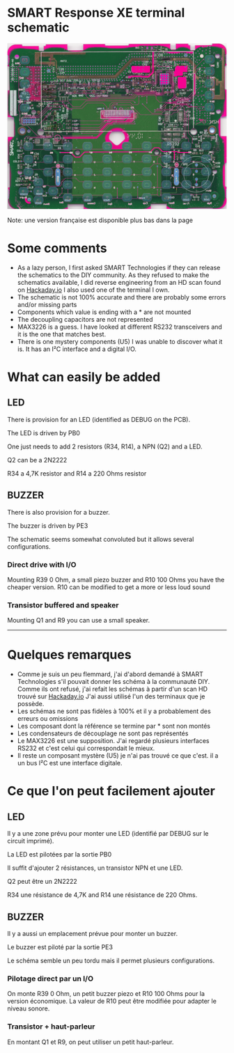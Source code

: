 # SMART Response XE terminal schematic

![Modified scan](photos/smart_response_xe_pcb_color.png)

Note: une version française est disponible plus bas dans la page

# Some comments
* As a lazy person, I first asked SMART Technologies if they can release the schematics to the DIY community. As they refused to make the schematics available, I did reverse engineering from an HD scan found on [Hackaday.io](https://hackaday.io/project/160664-smart-response-xe-reverse-engineering)
I also used one of the terminal I own.
* The schematic is not 100% accurate and there are probably some errors and/or missing parts
* Components which value is ending with a \* are not mounted
* The decoupling capacitors are not represented
* MAX3226 is a guess. I have looked at different RS232 transceivers and it is the one that matches best.
* There is one mystery components (U5) I was unable to discover what it is. It has an I²C interface and a digital I/O.

# What can easily be added
## LED
There is provision for an LED (identified as DEBUG on the PCB).

The LED is driven by PB0

One just needs to add 2 resistors (R34, R14), a NPN (Q2) and a LED.

Q2 can be a 2N2222

R34 a 4,7K resistor and R14 a 220 Ohms resistor

## BUZZER
There is also provision for a buzzer.

The buzzer is driven by PE3

The schematic seems somewhat convoluted but it allows several configurations.
### Direct drive with I/O
Mounting R39 0 Ohm, a small piezo buzzer and R10 100 Ohms you have the cheaper version. R10 can be modified to get a more or less loud sound 
### Transistor buffered and speaker
Mounting Q1 and R9 you can use a small speaker.

----

# Quelques remarques
* Comme je suis un peu flemmard, j\'ai d\'abord demandé à SMART Technologies s\'il pouvait donner les schéma à la communauté DIY. Comme ils ont refusé, j\'ai refait les schémas à partir d\'un scan HD trouvé sur [Hackaday.io](https://hackaday.io/project/160664-smart-response-xe-reverse-engineering)
J\'ai aussi utilisé l\'un des terminaux que je possède.
* Les schémas ne sont pas fidèles à 100% et il y a probablement des erreurs ou omissions
* Les composant dont la référence se termine par \* sont non montés
* Les condensateurs de découplage ne sont pas représentés
* Le MAX3226 est une supposition. J'ai regardé plusieurs interfaces RS232 et c'est celui qui correspondait le mieux.
* Il reste un composant mystère (U5) je n\'ai pas trouvé ce que c\'est. il a un bus I²C est une interface digitale.

# Ce que l\'on peut facilement ajouter
## LED
Il y a une zone prévu pour monter une LED (identifié par DEBUG sur le circuit imprimé).

La LED est pilotées par la sortie PB0

Il suffit d\'ajouter 2 résistances, un transistor NPN et une LED.

Q2 peut être un 2N2222

R34 une résistance de 4,7K  and R14 une résistance de 220 Ohms.

## BUZZER
Il y a aussi un emplacement prévue pour monter un buzzer.

Le buzzer est piloté par la sortie PE3

Le schéma semble un peu tordu mais il permet plusieurs configurations.
### Pilotage direct par un I/O
On monte R39 0 Ohm, un petit buzzer piezo et R10 100 Ohms pour la version économique. La valeur de R10 peut être modifiée pour adapter le niveau sonore.
### Transistor + haut-parleur
En montant Q1 et R9, on peut utiliser un petit haut-parleur.

